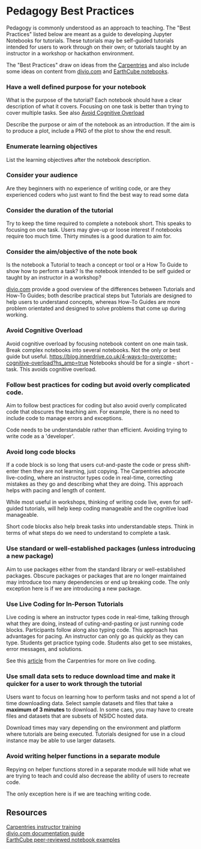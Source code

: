 # Pedagogy Best Practices
Pedagogy is commonly understood as an approach to teaching.  The "Best Practices" listed below are meant as a guide
to developing Jupyter Notebooks for tutorials.  These tutorials may be self-guided tutorials intended for users to work through
on their own; or tutorials taught by an instructor in a workshop or hackathon environment.

The "Best Practices" draw on ideas from the [Carpentries](https://software-carpentry.org/) and also include some ideas on
content from [divio.com](divio.com) and [EarthCube notebooks](https://www.earthcube.org/notebooks).

### Have a well defined purpose for your notebook
What is the purpose of the tutorial?  Each notebook should have a clear description of what it covers.  Focusing on one task
is better than trying to cover multiple tasks.  See also [Avoid Cognitive Overload](#avoid-cognitive-overload)

Describe the purpose or aim of the notebook as an introduction.  If the aim is to produce a plot, include a PNG of the plot to show
the end result.

### Enumerate learning objectives
List the learning objectives after the notebook description.

### Consider your audience
Are they beginners with no experience of writing code, or are they experienced coders who just want to find the best way to read some data 

### Consider the duration of the tutorial
Try to keep the time required to complete a notebook short.  This speaks to focusing on one task.  Users may give-up or loose interest if notebooks require too much time.
Thirty minutes is a good duration to aim for.

### Consider the aim/objective of the note book
Is the notebook a Tutorial to teach a concept or tool or a How To Guide to show how to perform a task?  Is the notebook intended to be self guided or taught by an instructor in a workshop?

[divio.com](https://documentation.divio.com/structure/) provide a good overview of the differences between Tutorials and How-To Guides; both describe practical steps but Tutorials are designed to help users to understand concepts, whereas How-To Guides are more problem orientated and designed to solve problems that come up during working.  

### Avoid Cognitive Overload 
Avoid cognitive overload by focusing notebook content on one main task.  Break complex notebooks into several notebooks.
Not the only or best guide but useful. https://blog.innerdrive.co.uk/4-ways-to-overcome-cognitive-overload?hs_amp=true
Notebooks should be for a single - short - task.  This avoids cognitive overload.

### Follow best practices for coding but avoid overly complicated code.
Aim to follow best practices for coding but also avoid overly complicated code that obscures the teaching aim.  For example, there is no need to
include code to manage errors and exceptions.

Code needs to be understandable rather than efficient.  Avoiding trying to write code as a 'developer'.

### Avoid long code blocks
If a code block is so long that users cut-and-paste the code or press shift-enter then they are not learning, just copying.  The Carpentries advocate live-coding,
where an instructor types code in real-time, correcting mistakes as they go and describing what they are doing.  This approach helps with pacing and length of content.

While most useful in workshops, thinking of writing code live, even for self-guided tutorials, will help keep coding manageable and the cognitive load manageable.

Short code blocks also help break tasks into understandable steps.  Think in terms of what steps do we need to understand to complete a task.

### Use standard or well-established packages (unless introducing a new package)
Aim to use packages either from the standard library or well-established packages.  Obscure packages or packages that are no longer
maintained may introduce too many dependencies or end up breaking code.  The only exception here is if we are introducing a new package.

### Use Live Coding for In-Person Tutorials
Live coding is where an instructor types code in real-time, talking through what they are doing, instead of cuting-and-pasting or just running code blocks.  Participants follow along also typing code.  This approach has advantages for pacing.  An instructor can only go as quickly as they can type.  Students get practice typing code.  Students also get to see mistakes, error messages, and solutions.
  
See this [article](https://carpentries.github.io/instructor-training/17-live/) from the Carpentries for more on live coding. 
  
### Use small data sets to reduce download time and make it quicker for a user to work through the tutorial
Users want to focus on learning how to perform tasks and not spend a lot of time downloading data.  Select sample datasets and files that take a __maximum of 3 minutes__ to download. In some caes, you may have to create files and datasets that are subsets of NSIDC hosted data. 
  
Download times may vary depending on the environment and platform where tutorials are being executed.  Tutorials designed for use in a cloud instance may be able to use larger datasets. 

### Avoid writing helper functions in a separate module
Repying on helper functions stored in a separate module will hide what we are trying to teach and could also decrease the ability of users to recreate code.

The only exception here is if we are teaching writing code.

## Resources
[Carpentries instructor training](https://carpentries.github.io/instructor-training/)  
[divio.com documentation guide](divio.com)  
[EarthCube peer-reviewed notebook examples](https://www.earthcube.org/notebooks)  
